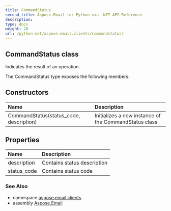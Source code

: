 ```yaml
---
title: CommandStatus
second_title: Aspose.Email for Python via .NET API Reference
description: 
type: docs
weight: 20
url: /python-net/aspose.email.clients/commandstatus/
---
```


## CommandStatus class

Indicates the result of an operation.

The CommandStatus type exposes the following members:
## Constructors
| Name | Description |
| :- | :- |
|CommandStatus(status_code, description)|Initializes a new instance of the CommandStatus class|
## Properties
| Name | Description |
| :- | :- |
|description|Contains status description|
|status_code|Contains status code|

### See Also

* namespace [aspose.email.clients](/python-net/aspose.email.clients/)
* assembly [Aspose.Email](/python-net/)

